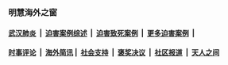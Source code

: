 
### 明慧海外之窗

####  [武汉肺炎](indexes/365.md?t=04301800) &nbsp;|&nbsp;  [迫害案例综述](indexes/328.md?t=04301800) &nbsp;|&nbsp; [迫害致死案例](indexes/277.md?t=04301800)  &nbsp;|&nbsp; [更多迫害案例](indexes/81.md?t=04301800)  &nbsp;|&nbsp; 
####  [时事评论](indexes/19.md?t=04301800) &nbsp;|&nbsp; [海外简讯](indexes/245.md?t=04301800)&nbsp;|&nbsp;  [社会支持](indexes/140.md?t=04301800) &nbsp;|&nbsp; [褒奖决议](indexes/282.md?t=04301800) &nbsp;|&nbsp; [社区报道](indexes/91.md?t=04301800)  &nbsp;|&nbsp; [天人之间](indexes/78.md?t=04301800) 

